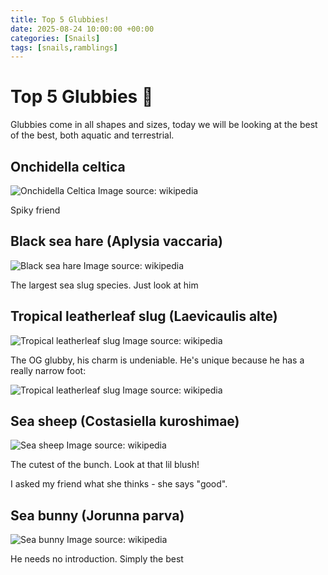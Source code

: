 ```yaml
---
title: Top 5 Glubbies!
date: 2025-08-24 10:00:00 +00:00
categories: [Snails]
tags: [snails,ramblings]
---
```


# Top 5 Glubbies 🐌 

Glubbies come in all shapes and sizes, today we will be looking at the best of the best, both aquatic and terrestrial.

## Onchidella celtica

<div class="post-image-medium">
  <img src="/assets/img/pics/Glubbies/OnchidellaCeltica.jpg" alt="Onchidella Celtica">
  Image source: wikipedia
</div>

Spiky friend


## Black sea hare (Aplysia vaccaria)

<div class="post-image-medium">
  <img src="/assets/img/pics/Glubbies/BlackSeaHare.jpg" alt="Black sea hare">
  Image source: wikipedia
</div>

The largest sea slug species. Just look at him

## Tropical leatherleaf slug (Laevicaulis alte)

<div class="post-image-medium">
  <img src="/assets/img/pics/Glubbies/TropicalLeatherleafSlug.gif" alt="Tropical leatherleaf slug">
  Image source: wikipedia
</div>

The OG glubby, his charm is undeniable. He's unique because he has a really narrow foot:

<div class="post-image-medium">
  <img src="/assets/img/pics/Glubbies/TropicalLeatherleafSlugFoot.JPG" alt="Tropical leatherleaf slug">
  Image source: wikipedia
</div>



## Sea sheep (Costasiella kuroshimae)

<div class="post-image-medium">
  <img src="/assets/img/pics/Glubbies/SeaSheep.jpg" alt="Sea sheep">
  Image source: wikipedia
</div>

The cutest of the bunch. Look at that lil blush!

I asked my friend what she thinks - she says "good".



## Sea bunny (Jorunna parva)

<div class="post-image-medium">
  <img src="/assets/img/pics/Glubbies/SeaBunny.jpg" alt="Sea bunny">
  Image source: wikipedia
</div>

He needs no introduction. Simply the best
